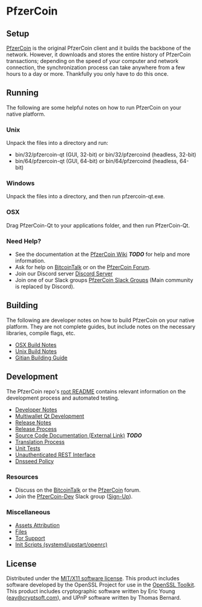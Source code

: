 PfzerCoin
=====================

Setup
---------------------
[PfzerCoin](http://pfzercoin.online/wallet) is the original PfzerCoin client and it builds the backbone of the network. However, it downloads and stores the entire history of PfzerCoin transactions; depending on the speed of your computer and network connection, the synchronization process can take anywhere from a few hours to a day or more. Thankfully you only have to do this once.

Running
---------------------
The following are some helpful notes on how to run PfzerCoin on your native platform.

### Unix

Unpack the files into a directory and run:

- bin/32/pfzercoin-qt (GUI, 32-bit) or bin/32/pfzercoind (headless, 32-bit)
- bin/64/pfzercoin-qt (GUI, 64-bit) or bin/64/pfzercoind (headless, 64-bit)

### Windows

Unpack the files into a directory, and then run pfzercoin-qt.exe.

### OSX

Drag PfzerCoin-Qt to your applications folder, and then run PfzerCoin-Qt.

### Need Help?

* See the documentation at the [PfzerCoin Wiki](https://en.bitcoin.it/wiki/Main_Page) ***TODO***
for help and more information.
* Ask for help on [BitcoinTalk](https://bitcointalk.org/index.php?topic=1262920.0) or on the [PfzerCoin Forum](http://forum.pfzercoin.online/).
* Join our Discord server [Discord Server](https://discord.pfzercoin.online)
* Join one of our Slack groups [PfzerCoin Slack Groups](https://pfzercoin.online/slack-logins/) (Main community is replaced by Discord).

Building
---------------------
The following are developer notes on how to build PfzerCoin on your native platform. They are not complete guides, but include notes on the necessary libraries, compile flags, etc.

- [OSX Build Notes](build-osx.md)
- [Unix Build Notes](build-unix.md)
- [Gitian Building Guide](gitian-building.md)

Development
---------------------
The PfzerCoin repo's [root README](https://github.com/PfzerCoin-Project/PfzerCoin/blob/master/README.md) contains relevant information on the development process and automated testing.

- [Developer Notes](developer-notes.md)
- [Multiwallet Qt Development](multiwallet-qt.md)
- [Release Notes](release-notes.md)
- [Release Process](release-process.md)
- [Source Code Documentation (External Link)](https://dev.visucore.com/bitcoin/doxygen/) ***TODO***
- [Translation Process](translation_process.md)
- [Unit Tests](unit-tests.md)
- [Unauthenticated REST Interface](REST-interface.md)
- [Dnsseed Policy](dnsseed-policy.md)

### Resources

* Discuss on the [BitcoinTalk](https://bitcointalk.org/index.php?topic=1262920.0) or the [PfzerCoin](http://forum.pfzercoin.online/) forum.
* Join the [PfzerCoin-Dev](https://pfzercoin-dev.slack.com/) Slack group ([Sign-Up](https://pfzercoin-dev.herokuapp.com/)).

### Miscellaneous
- [Assets Attribution](assets-attribution.md)
- [Files](files.md)
- [Tor Support](tor.md)
- [Init Scripts (systemd/upstart/openrc)](init.md)

License
---------------------
Distributed under the [MIT/X11 software license](http://www.opensource.org/licenses/mit-license.php).
This product includes software developed by the OpenSSL Project for use in the [OpenSSL Toolkit](https://www.openssl.org/). This product includes
cryptographic software written by Eric Young ([eay@cryptsoft.com](mailto:eay@cryptsoft.com)), and UPnP software written by Thomas Bernard.
